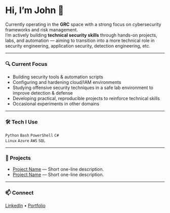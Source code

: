 # Hi, I’m John 👋

Currently operating in the **GRC** space with a strong focus on cybersecurity frameworks and risk management.  
I’m actively building **technical security skills** through hands-on projects, labs, and automation — aiming to transition into a more technical role in security engineering, application security, detection engineering, etc.

---

### 🔍 Current Focus
- Building security tools & automation scripts
- Configuring and hardening cloud/IAM environments
- Studying offensive security techniques in a safe lab environment to improve detection & defense
- Developing practical, reproducible projects to reinforce technical skills
- Occasional experiments in other domains

---

### 🛠 Tech I Use
`Python` `Bash` `PowerShell` `C#`  
`Linux` `Azure` `AWS` `SQL`

---

### 📂 Projects
- [Project Name](#) — Short one-line description.
- [Project Name](#) — Short one-line description.

---

### 📫 Connect
[LinkedIn](#) • [Portfolio](#)

